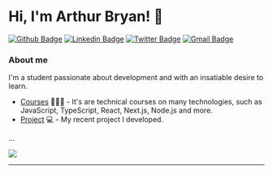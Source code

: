 # Hi, I'm Arthur Bryan! 💫

[![Github Badge](https://img.shields.io/badge/-Github-000?style=flat-square&logo=Github&logoColor=white&link=https://github.com/ufoxy)](https://github.com/ufoxy)
[![Linkedin Badge](https://img.shields.io/badge/-LinkedIn-blue?style=flat-square&logo=Linkedin&logoColor=white&link=https://www.linkedin.com/in/arthurbryan/)](https://www.linkedin.com/in/arthurbryan/)
[![Twitter Badge](https://img.shields.io/badge/-Twitter-1ca0f1?style=flat-square&labelColor=1ca0f1&logo=twitter&logoColor=white)]()
[![Gmail Badge](https://img.shields.io/badge/-Email-ff0000?style=flat-square&labelColor=ff0000&logo=gmail&logoColor=white&link=mailto:arthurbryansk@gmail.com)](mailto:arthurbryansk@gmail.com)

### About me
I'm a student passionate about development and with an insatiable desire to learn.

- [Courses](https://cursos.alura.com.br/user/arthurbryansk/fullCertificate/e36d14aa16871850146e19d0a2ea8036) 👨🏼‍🏫 - It's are technical courses on many technologies, such as JavaScript, TypeScript, React, Next.js, Node.js and more.
- [Project](https://rick-and-morty-ufoxy.vercel.app/) 💻 - My recent project I developed.

...

![](https://quotes-github-readme.vercel.app/api?type=horizontal&theme=tokyonight)

---
